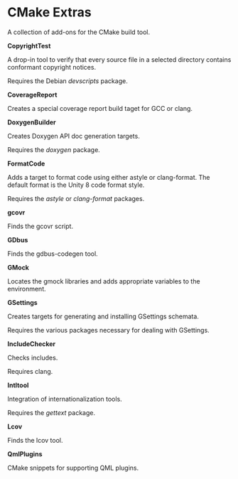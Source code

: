 CMake Extras
============

A collection of add-ons for the CMake build tool.

**CopyrightTest**

A drop-in tool to verify that every source file in a selected directory contains
conformant copyright notices.

Requires the Debian *devscripts* package.

**CoverageReport**

Creates a special coverage report build taget for GCC or clang.

**DoxygenBuilder**

Creates Doxygen API doc generation targets.

Requires the *doxygen* package.

**FormatCode**

Adds a target to format code using either astyle or clang-format.  The default
format is the Unity 8 code format style.

Requires the *astyle* or *clang-format* packages.

**gcovr**

Finds the gcovr script.

**GDbus**

Finds the gdbus-codegen tool.

**GMock**

Locates the gmock libraries and adds appropriate variables to the environment.

**GSettings**

Creates targets for generating and installing GSettings schemata.

Requires the various packages necessary for dealing with GSettings.

**IncludeChecker**

Checks includes.

Requires clang.

**Intltool**

Integration of internationalization tools.

Requires the *gettext* package.

**Lcov**

Finds the lcov tool.

**QmlPlugins**

CMake snippets for supporting QML plugins.
